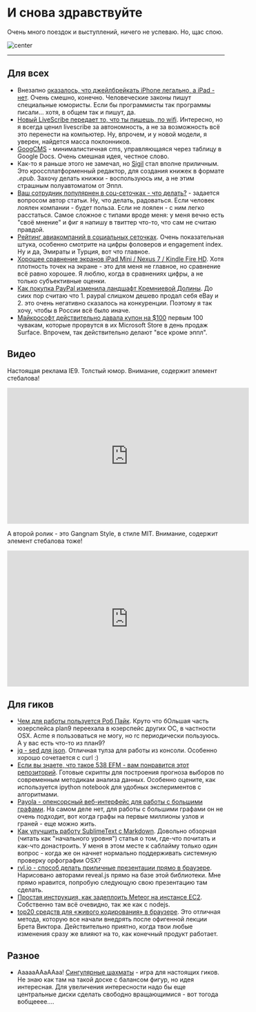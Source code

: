 # И снова здравствуйте

Очень много поездок и выступлений, ничего не успеваю. Но, щас спою.

![center](http://activerain.com/image_store/uploads/9/1/3/8/5/ar129564329058319.jpg)


-----

## Для всех
* Внезапно [оказалось, что джейлбрейкать iPhone легально, а iPad - нет](http://www.businessinsider.com/jailbreak-the-iphone-but-not-the-ipad-2012-10). Очень смешно, конечно. Человеческие законы пишут специальные юмористы. Если бы программисты так программы писали... хотя, в общем так и пишут, да.
* [Новый LiveScribe передает то, что ты пишешь, по wifi](http://mashable.com/2012/10/29/livescribe-sky-wi-fi-smartpen/). Интересно, но я всегда ценил livescribe за автономность, а не за возможность всё это перенести на компьютер. Ну, впрочем, и у новой модели, я уверен, найдется масса поклонников.
* [GoogCMS](https://github.com/benhartley/googcms) - минималистичная cms, управляющаяся через таблицу в Google Docs. Очень смешная идея, честное слово.
* Как-то я раньше этого не замечал, но [Sigil](http://code.google.com/p/sigil/) стал вполне приличным. Это кроссплатформенный редактор, для создания книжек в формате *.epub*. Захочу делать книжки - воспользуюсь им, а не этим страшным полуавтоматом от Эппл.
* [Ваш сотрудник популярнен в соц-сеточках - что делать?](http://online.wsj.com/article/SB10000872396390443995604578003082273743230.html) - задается вопросом автор статьи. Ну, что делать, радоваться. Если человек лоялен компании - будет польза. Если не лоялен - с ним легко расстаться. Самое сложное с типами вроде меня: у меня вечно есть "своё мнение" и фиг я напишу в твиттер что-то, что сам не считаю правдой.
* [Рейтинг авиакомпаний в социальных сеточках](http://mashable.com/2012/10/28/airlines-social-media/). Очень показательная штука, особенно смотрите на цифры фоловеров и engagement index. Ну и да, Эмираты и Турция, вот что главное.
* [Хорошее сравнение экранов iPad Mini / Nexus 7 / Kindle Fire HD](http://www.imore.com/ipad-mini-nexus-7-kindle-fire-display-size-density). Хотя плотность точек на экране - это для меня не главное, но сравнение всё равно хорошее. Я люблю, когда в сравнениях цифры, а не только субъективные оценки.
* [Как покупка PayPal изменила ландшафт Кремниевой Долины](http://venturebeat.com/2012/10/27/how-ebays-purchase-of-paypal-changed-silicon-valley/). До сиих пор считаю что 1. paypal слишком дешево продал себя eBay и 2. это очень негативно сказалось на конкуренции. Поэтому я так хочу, чтобы в России всё было иначе.
* [Майкрософт действительно давала купон на $100](http://seattletimes.com/html/technologybrierdudleysblog/2019521205_microsoft_offers_100_giveaway.html) первым 100 чувакам, которые прорвутся в их Microsoft Store в день продаж Surface. Впрочем, так действительно делают "все кроме эппл".

## Видео
Настоящая реклама IE9. Толстый юмор. Внимание, содержит элемент стебалова!

<iframe width="560" height="315" src="http://www.youtube.com/embed/JyGP0ZyxF5E" frameborder="0" allowfullscreen></iframe>

А второй ролик - это Gangnam Style, в стиле MIT. Внимание, содержит элемент стебалова тоже!

<iframe width="560" height="315" src="http://www.youtube.com/embed/7NAtQRAcl0U" frameborder="0" allowfullscreen></iframe>


## Для гиков
* [Чем для работы пользуется Роб Пайк](http://rob.pike.usesthis.com). Круто что бОльшая часть юзерспейса plan9 переехала в юзерспейс других ОС, в частности OSX. Acme я пользоваться не могу, но rc периодически пользуюсь. А у вас есть что-то из план9?
* [jq - sed для json](http://stedolan.github.com/jq/). Отличная тулза для работы из консоли. Особенно хорошо сочетается с curl :)
* [Если вы знаете, что такое 538 EFM - вам понравится этот репозиторий](https://github.com/jseabold/538model). Готовые скрипты для построения прогноза выборов по современным методикам анализа данных. Особенно оцените, как используется ipython notebook для удобных экспериментов с алгоритмами.
* [Payola - опенсорсный веб-интерфейс для работы с большими графами](http://payola.github.com/Payola/). На самом деле нет, для работы с большими графами он не очень подходит, вот когда графы на первые миллионы узлов и граней - еще можно жить.
* [Как улучшить работу SublimeText с Markdown](http://www.macstories.net/roundups/sublime-text-2-and-markdown-tips-tricks-and-links/). Довольно обзорная (читать как "начального уровня") статья о том, где-что почитать и как-что донастроить. У меня в этом месте к саблайму только один вопрос - когда же он начнет нормально поддерживать системную проверку орфографии OSX?
* [rvl.io - способ делать приличные презентации прямо в браузере](http://www.rvl.io). Нарисовано авторами reveal.js прямо на базе этой библиотеки. Мне прямо нравится, попробую следующую свою презентацию там сделать.
* [Простая инструкция, как задеплоить Meteor на инстансе EC2](http://julien-c.fr/2012/10/meteor-amazon-ec2/). Собственно там всё очевидно, так же как с nodejs.
* [top20 средств для «живого кодирования» в браузере](http://www.netmagazine.com/features/top-20-online-coding-tools). Это отличная метода, которую все начали внедрять после офигенной лекции Брета Виктора. Действительно приятно, когда твои любые изменения сразу же влияют на то, как конечный продукт работает.

## Разное
* АааааААаААаа! [Сингулярные шахматы](http://abstractstrategygames.blogspot.ru/2010/10/singularity-chess.html) - игра для настоящих гиков. Не знаю как там на такой доске с балансом фигур, но идея интересная. Для увеличения интересности надо бы еще центральные диски сделать свободно вращающимися - вот тогода вобщееее....

